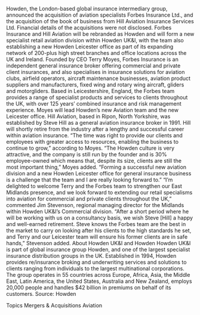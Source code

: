 Howden, the London-based global insurance intermediary group, announced the acquisition of aviation specialists Forbes Insurance Ltd., and the acquisition of the book of business from Hill Aviation Insurance Services Ltd.
Financial details of the acquisitions were not disclosed.
Forbes Insurance and Hill Aviation will be rebranded as Howden and will form a new specialist retail aviation division within Howden UK&I, with the team also establishing a new Howden Leicester office as part of its expanding network of 200-plus high street branches and office locations across the UK and Ireland.
Founded by CEO Terry Moyes, Forbes Insurance is an independent general insurance broker offering commercial and private client insurances, and also specialises in insurance solutions for aviation clubs, airfield operators, aircraft maintenance businesses, aviation product suppliers and manufacturers, fixed wing and rotary wing aircraft, gliders and motorgliders.
Based in Leicestershire, England, the Forbes team provides a range of specialist products and services to clients throughout the UK, with over 125 years’ combined insurance and risk management experience. Moyes will lead Howden’s new Aviation team and the new Leicester office.
Hill Aviation, based in Ripon, North Yorkshire, was established by Steve Hill as a general aviation insurance broker in 1991. Hill will shortly retire from the industry after a lengthy and successful career within aviation insurance.
“The time was right to provide our clients and employees with greater access to resources, enabling the business to continue to grow,” according to Moyes.
“The Howden culture is very attractive, and the company is still run by the founder and is 30% employee-owned which means that, despite its size, clients are still the most important thing,” Moyes added. “Forming a successful new aviation division and a new Howden Leicester office for general insurance business is a challenge that the team and I are really looking forward to.”
“I’m delighted to welcome Terry and the Forbes team to strengthen our East Midlands presence, and we look forward to extending our retail specialisms into aviation for commercial and private clients throughout the UK,” commented Jim Stevenson, regional managing director for the Midlands within Howden UK&I’s Commercial division.
“After a short period where he will be working with us on a consultancy basis, we wish Steve [Hill] a happy and well-earned retirement. Steve knows the Forbes team are the best in the market to carry on looking after his clients to the high standards he set, and Terry and our Leicester team will ensure his former clients are in safe hands,” Stevenson added.
About Howden UK&I and Howden
Howden UK&I is part of global insurance group Howden, and one of the largest specialist insurance distribution groups in the UK.
Established in 1994, Howden provides re/insurance broking and underwriting services and solutions to clients ranging from individuals to the largest multinational corporations. The group operates in 55 countries across Europe, Africa, Asia, the Middle East, Latin America, the United States, Australia and New Zealand, employs 20,000 people and handles $42 billion in premiums on behalf of its customers.
Source: Howden

Topics
Mergers & Acquisitions
Aviation

